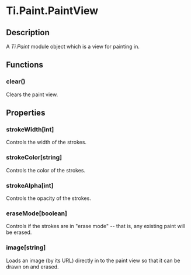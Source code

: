 # Ti.Paint.PaintView

## Description

A _Ti.Paint_ module object which is a view for painting in.

## Functions

### clear()

Clears the paint view.

## Properties

### strokeWidth[int]

Controls the width of the strokes.

### strokeColor[string]

Controls the color of the strokes.

### strokeAlpha[int]

Controls the opacity of the strokes.

### eraseMode[boolean]

Controls if the strokes are in "erase mode" -- that is, any existing paint will be erased.

### image[string]

Loads an image (by its URL) directly in to the paint view so that it can be drawn on and erased.